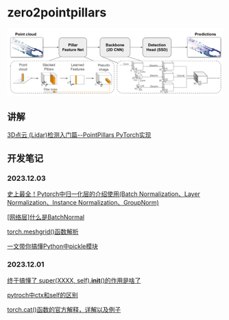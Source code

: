 # zero2pointpillars


![](images/20231203124502.png)


## 讲解

[3D点云 (Lidar)检测入门篇--PointPillars PyTorch实现](https://zhuanlan.zhihu.com/p/521277176)

## 开发笔记

### 2023.12.03

[史上最全！Pytorch中归一化层的介绍使用(Batch Normalization、Layer Normalization、Instance Normalization、GroupNorm)](https://zhuanlan.zhihu.com/p/470260895?utm_id=0)

[[网络层]什么是BatchNormal](https://www.jianshu.com/p/913e4c08a638)

[torch.meshgrid()函数解析](https://blog.csdn.net/weixin_39504171/article/details/106356977)

[一文带你搞懂Python中pickle模块](https://zhuanlan.zhihu.com/p/419362785)

### 2023.12.01

[终于搞懂了 super(XXXX, self).__init__()的作用是啥了](https://blog.csdn.net/weixin_44025103/article/details/126143715)

[pytroch中ctx和self的区别](https://blog.csdn.net/littlehaes/article/details/103828130)

[torch.cat()函数的官方解释，详解以及例子](https://blog.csdn.net/xinjieyuan/article/details/105208352)

